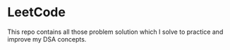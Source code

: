 # LeetCode
This repo contains all those problem solution which I solve to practice and improve my DSA concepts.
